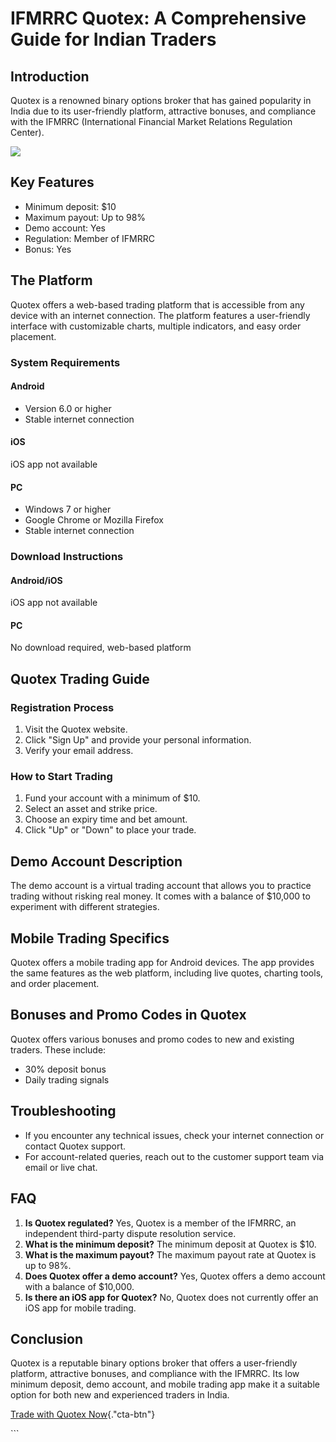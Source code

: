 # IFMRRC Quotex: A Comprehensive Guide for Indian Traders

## Introduction

Quotex is a renowned binary options broker that has gained popularity in
India due to its user-friendly platform, attractive bonuses, and
compliance with the IFMRRC (International Financial Market Relations
Regulation Center).

[![](https://static.quotex.io/files/4_en/300_250.jpg)](https://traff.sbs/brokerqxlid)

## Key Features

-   Minimum deposit: \$10
-   Maximum payout: Up to 98%
-   Demo account: Yes
-   Regulation: Member of IFMRRC
-   Bonus: Yes

## The Platform

Quotex offers a web-based trading platform that is accessible from any
device with an internet connection. The platform features a
user-friendly interface with customizable charts, multiple indicators,
and easy order placement.

### System Requirements

#### Android

-   Version 6.0 or higher
-   Stable internet connection

#### iOS

iOS app not available

#### PC

-   Windows 7 or higher
-   Google Chrome or Mozilla Firefox
-   Stable internet connection

### Download Instructions

#### Android/iOS

iOS app not available

#### PC

No download required, web-based platform

## Quotex Trading Guide

### Registration Process

1.  Visit the Quotex website.
2.  Click "Sign Up" and provide your personal information.
3.  Verify your email address.

### How to Start Trading

1.  Fund your account with a minimum of \$10.
2.  Select an asset and strike price.
3.  Choose an expiry time and bet amount.
4.  Click "Up" or "Down" to place your trade.

## Demo Account Description

The demo account is a virtual trading account that allows you to
practice trading without risking real money. It comes with a balance of
\$10,000 to experiment with different strategies.

## Mobile Trading Specifics

Quotex offers a mobile trading app for Android devices. The app provides
the same features as the web platform, including live quotes, charting
tools, and order placement.

## Bonuses and Promo Codes in Quotex

Quotex offers various bonuses and promo codes to new and existing
traders. These include:

-   30% deposit bonus
-   Daily trading signals

## Troubleshooting

-   If you encounter any technical issues, check your internet
    connection or contact Quotex support.
-   For account-related queries, reach out to the customer support team
    via email or live chat.

## FAQ

1.  **Is Quotex regulated?** Yes, Quotex is a member of the IFMRRC, an
    independent third-party dispute resolution service.
2.  **What is the minimum deposit?** The minimum deposit at Quotex is
    \$10.
3.  **What is the maximum payout?** The maximum payout rate at Quotex is
    up to 98%.
4.  **Does Quotex offer a demo account?** Yes, Quotex offers a demo
    account with a balance of \$10,000.
5.  **Is there an iOS app for Quotex?** No, Quotex does not currently
    offer an iOS app for mobile trading.

## Conclusion

Quotex is a reputable binary options broker that offers a user-friendly
platform, attractive bonuses, and compliance with the IFMRRC. Its low
minimum deposit, demo account, and mobile trading app make it a suitable
option for both new and experienced traders in India.

[Trade with Quotex
Now](\%22https://traff.sbs/brokerqxlid\%22){."cta-btn"}

\`\`\`

